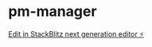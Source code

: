 # pm-manager

[Edit in StackBlitz next generation editor ⚡️](https://stackblitz.com/~/github.com/guilhermetechmakers/pm-manager)